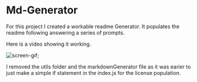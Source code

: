 # Md-Generator

For this project I created a workable readme Generator. It populates the readme following answering a series of prompts.

Here is a video showing it working.

![screen-gif](./working.gif);


I removed the utils folder and the markdownGenerator file as it was earier to just make a simple if statement in the index.js for the license population.